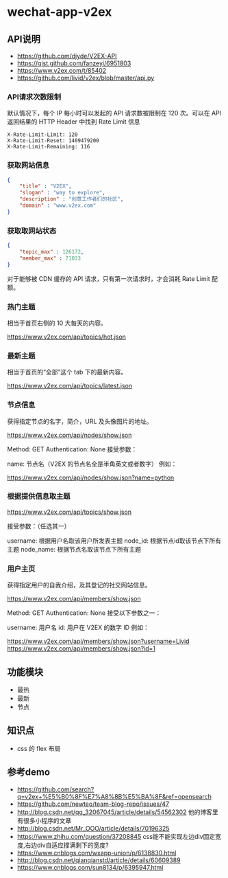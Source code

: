 # wechat-app-v2ex

## API说明

* https://github.com/djyde/V2EX-API
* https://gist.github.com/fanzeyi/6951803
* https://www.v2ex.com/t/85402
* https://github.com/livid/v2ex/blob/master/api.py

### API请求次数限制

默认情况下，每个 IP 每小时可以发起的 API 请求数被限制在 120 次。可以在 API 返回结果的 HTTP  Header 中找到 Rate Limit 信息

```
X-Rate-Limit-Limit: 120
X-Rate-Limit-Reset: 1409479200
X-Rate-Limit-Remaining: 116
```

### 获取网站信息

```json
{
    "title" : "V2EX",
    "slogan" : "way to explore",
    "description" : "创意工作者们的社区",
    "domain" : "www.v2ex.com"
}
```

### 获取取网站状态

```json
{
    "topic_max" : 126172,
    "member_max" : 71033
}
```

对于能够被 CDN 缓存的 API 请求，只有第一次请求时，才会消耗 Rate Limit 配额。

### 热门主题

相当于首页右侧的 10 大每天的内容。

https://www.v2ex.com/api/topics/hot.json

### 最新主题

相当于首页的“全部”这个 tab 下的最新内容。

https://www.v2ex.com/api/topics/latest.json

### 节点信息

获得指定节点的名字，简介，URL 及头像图片的地址。

https://www.v2ex.com/api/nodes/show.json

Method: GET
Authentication: None
接受参数：

name: 节点名（V2EX 的节点名全是半角英文或者数字）
例如：

https://www.v2ex.com/api/nodes/show.json?name=python

### 根据提供信息取主题

https://www.v2ex.com/api/topics/show.json

接受参数：（任选其一）

username: 根据用户名取该用户所发表主题
node_id: 根据节点id取该节点下所有主题
node_name: 根据节点名取该节点下所有主题

### 用户主页

获得指定用户的自我介绍，及其登记的社交网站信息。

https://www.v2ex.com/api/members/show.json

Method: GET
Authentication: None
接受以下参数之一：

username: 用户名
id: 用户在 V2EX 的数字 ID
例如：

https://www.v2ex.com/api/members/show.json?username=Livid
https://www.v2ex.com/api/members/show.json?id=1

## 功能模块

* 最热
* 最新
* 节点

## 知识点

* css 的 flex 布局

## 参考demo

* https://github.com/search?q=v2ex+%E5%B0%8F%E7%A8%8B%E5%BA%8F&ref=opensearch
* https://github.com/newteo/team-blog-repo/issues/47
* http://blog.csdn.net/qq_32067045/article/details/54562302 他的博客里有很多小程序的文章
* http://blog.csdn.net/Mr_OOO/article/details/70196325
* https://www.zhihu.com/question/37208845 css能不能实现左边div固定宽度,右边div自适应撑满剩下的宽度?
* https://www.cnblogs.com/wxapp-union/p/6138830.html
* http://blog.csdn.net/qianqianstd/article/details/60609389
* https://www.cnblogs.com/sun8134/p/6395947.html
